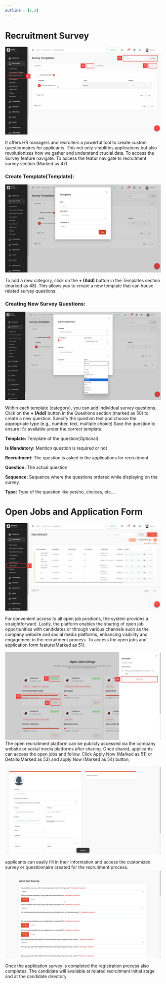 ```yaml
---
outline : [1,3]
---
```

# Recruitment Survey
![alt text](media/image-22.png)

It offers HR managers and recruiters a powerful tool to create custom questionnaires for applicants. This not only simplifies applications but also revolutionizes how we gather and understand crucial data. To access the Survey feature navigate. To access the featur navigate to recruitment survey section (Marked as 47).

### Create Template(Template):
![alt text](media/image-23.png)

To add a new category, click on the **\+ (Add)** button in the Templates section (marked as 48). This allows you to create a new template that can house related survey questions.

### Creating New Survey Questions:
![alt text](media/image-24.png)

Within each template (category), you can add individual survey questions. Click on the **\+ (Add)** button in the Questions section (marked as 50\) to create a new question. Specify the question text and choose the appropriate type (e.g., number, text, multiple choice).Save the question to ensure it's available under the correct template.

**Template:** Template of the question(Optional)

**Is Mandatory:** Mention question is required or not

**Recruitment:**  The question is asked in the applications for recruitment.

**Question:** The actual question

**Sequence:** Sequence where the questions ordered while displaying on the survey

**Type:** Type of the question like yes/no, choices, etc….

##
# Open Jobs and Application Form
![alt text](media/image-25.png)

For convenient access to all open job positions, the system provides a straightforward. Lastly, the platform enables the sharing of open job opportunities with candidates or through various channels such as the company website and social media platforms, enhancing visibility and engagement in the recruitment process. To access the open jobs and application form feature(Marked as 51).

![alt text](media/image-26.png)
The open recruitment platform can be publicly accessed via the company website or social media platforms after sharing. Once shared, applicants can access the open jobs and follow. Click Apply Now (Marked as 51\) or Details(Marked as 53\) and apply Now (Marked as 54\) button,

![alt text](media/image-27.png)

 applicants can easily fill in their information and access the customized survey or questionnaire created for the recruitment process.
![alt text](media/image-28.png)

Once the application survey is completed the registration process also completes. The candidate will available at related recruitment initial stage and at the candidate directory 

